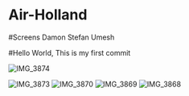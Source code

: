 # Air-Holland

#Screens Damon Stefan Umesh

#Hello World, This is my first commit

![IMG_3874](https://user-images.githubusercontent.com/30233097/109790385-5cfc0d80-7c37-11eb-8029-222de047015e.PNG)

![IMG_3873](https://user-images.githubusercontent.com/30233097/109790399-5ff6fe00-7c37-11eb-8dbe-722bbd5b5b2f.PNG)
![IMG_3870](https://user-images.githubusercontent.com/30233097/109790401-61282b00-7c37-11eb-9697-5c51aa9cdfb8.PNG)
![IMG_3869](https://user-images.githubusercontent.com/30233097/109790402-62595800-7c37-11eb-966e-e3cd6cedb4b3.PNG)
![IMG_3868](https://user-images.githubusercontent.com/30233097/109790407-62f1ee80-7c37-11eb-92a3-755ac9e171c1.PNG)
